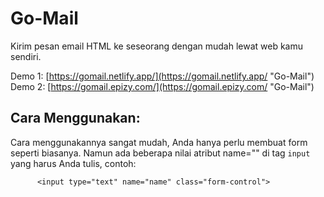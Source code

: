 # Go-Mail
Kirim pesan email HTML ke seseorang dengan mudah lewat web kamu sendiri.

Demo 1:
[https://gomail.netlify.app/](https://gomail.netlify.app/ "Go-Mail")
Demo 2:
[https://gomail.epizy.com/](https://gomail.epizy.com/ "Go-Mail")

## Cara Menggunakan:
Cara menggunakannya sangat mudah, Anda hanya perlu membuat form seperti biasanya.
Namun ada beberapa nilai atribut name="" di tag <code>input</code> yang harus Anda tulis, contoh:
          
          <input type="text" name="name" class="form-control">
 
